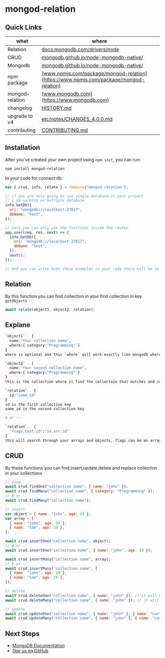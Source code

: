 # mongod-relation

## Quick Links

| what            | where                                                                                                             |
| --------------- | ----------------------------------------------------------------------------------------------------------------- |
| Relation        | [docs.mongodb.com/drivers/node](https://docs.mongodb.com/drivers/node)                                            |
| CRUD            | [mongodb.github.io/node-mongodb-native/](https://mongodb.github.io/node-mongodb-native/)                          |
| Mongodb         | [mongodb.github.io/node-mongodb-native/](https://mongodb.github.io/node-mongodb-native/)                          |
| npm package     | [www.npmjs.com/package/mongod-relation](https://www.npmjs.com/package/mongod-relation)                            |
| mongod-relation | [www.mongodb.com](https://www.mongodb.com)                                                                        |
| changelog       | [HISTORY.md](https://github.com/mongodb/node-mongodb-native/blob/HEAD/HISTORY.md)                                 |
| upgrade to v4   | [etc/notes/CHANGES_4.0.0.md](https://github.com/mongodb/node-mongodb-native/blob/HEAD/etc/notes/CHANGES_4.0.0.md) |
| contributing    | [CONTRIBUTING.md](https://github.com/mongodb/node-mongodb-native/blob/HEAD/CONTRIBUTING.md)                       |

## Installation

After you've created your own project using `npm init`, you can run:

```bash
npm install mongod-relation
```

In your code for connect db:

```javascript
var { crud, info, relate } = require("mongod-relation");

// if you are only going to use single database in your project
// i am working on multiple database
info.GetDb({
  uri: "mongodb://localhost:27017",
  dbName: "test",
});

// here you can only use the functions inside the routes
app.use((req, res, next) => {
  info.GetDb({
    uri: "mongodb://localhost:27017",
    dbName: "test",
  });
  next();
});

// And you can write both these examples in your code there will be no issue recommend
```

## Relation

By this function you can find collection in your first collection in key `gotObjects`

```javascript
await relate(object1, object2, relation);
```

## Explane

```bash
`object1` - {
  name:"Your collection name",
  where:{ category:"Programming" }
}
where is optional and this `where` will work exactly like mongodb where work in there find function

`object2` - {
  name:"Your second collection name",
  where:{ category:"Programming" }
}
this is the collection where it find the collectoin that matches and insert in object1.

`relation` - {
  id:"some_id"
}
id is the first collection key
some_id is the second collection key

# or ---

`relation` - {
  "flags.test.id":"id.arr.id"
}
this will search through your arrays and objects, flags can be an array or object
```

## CRUD

By these functions you can find,insert,update,delete and replace collection in your collections

```javascript
// find
await crud.findOne("collection name", { name: "john" });
await crud.findMany("collection name", { category: "Programming" });
// # or --
await crud.findMany("collection name");

// insert
var object = { name: "john", age: 19 };
var array = [
  { name: "john", age: 19 },
  { name: "tom", age: 20 },
];

await crud.insertOne("collection name", object);
// # or --
await crud.insertOne("collection name", { name: "john", age: 19 });

await crud.insertMany("collection name", array);
// # or --
await crud.insertMany("collection name", [
  { name: "john", age: 19 },
  { name: "tom", age: 20 },
]);

// delete
await crud.deleteOne("collection name", { name: "john" }); // it will only delete one collection
await crud.deleteMany("collection name", { name: "john" }); // it wiil delete the collections where the condition matche

// update
await crud.updateOne("collection name", { name: "john" }, { name: "carter" }); // it will only update one collection
await crud.updateMany("collection name", { name: "john" }, { name: "carter" }); // it will update record where the condition matches
```
## Next Steps

- [MongoDB Documentation](https://docs.mongodb.com/manual/)
- [Star us on GitHub](https://github.com/mongodb/node-mongodb-native)